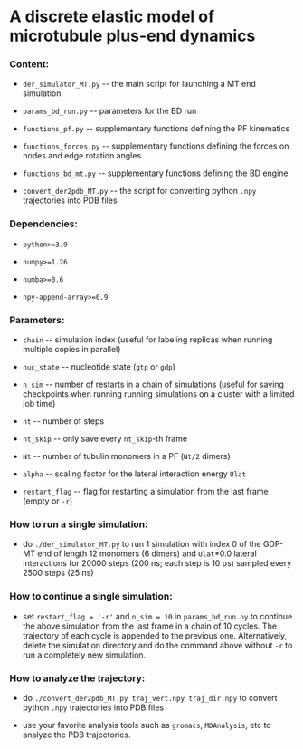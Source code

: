 # A discrete elastic model of microtubule plus-end dynamics

### Content:

* `der_simulator_MT.py` -- the main script for launching a MT end simulation

* `params_bd_run.py` -- parameters for the BD run

* `functions_pf.py` -- supplementary functions defining the PF kinematics

* `functions_forces.py` -- supplementary functions defining the forces on nodes and edge rotation angles

* `functions_bd_mt.py` -- supplementary functions defining the BD engine

* `convert_der2pdb_MT.py` -- the script for converting python `.npy` trajectories into PDB files

### Dependencies:

* `python>=3.9`

* `numpy>=1.26`

* `numba>=0.6`

* `npy-append-array>=0.9`

### Parameters:

* `chain` -- simulation index (useful for labeling replicas when running multiple copies in parallel)

* `nuc_state` -- nucleotide state (`gtp` or `gdp`)

* `n_sim` -- number of restarts in a chain of simulations (useful for saving checkpoints when running
             running simulations on a cluster with a limited job time)

* `nt` -- number of steps

* `nt_skip` -- only save every `nt_skip`-th frame

* `Nt` -- number of tubulin monomers in a PF (`Nt/2` dimers)

* `alpha` -- scaling factor for the lateral interaction energy `Ulat`

* `restart_flag` -- flag for restarting a simulation from the last frame (empty or `-r`)

### How to run a single simulation:

* do `./der_simulator_MT.py` to run 1 simulation with index 0 of the GDP-MT end of length 12 monomers
  (6 dimers) and `Ulat`*0.0 lateral interactions for 20000 steps (200 ns; each step is 10 ps) sampled
  every 2500 steps (25 ns)

### How to continue a single simulation:

* set `restart_flag = '-r'` and `n_sim = 10` in `params_bd_run.py` to continue the above simulation from
  the last frame in a chain of 10 cycles. The trajectory of each cycle is appended to the previous one.
  Alternatively, delete the simulation directory and do the command above without `-r` to run a
  completely new simulation.

### How to analyze the trajectory:

* do `./convert_der2pdb_MT.py traj_vert.npy traj_dir.npy` to convert python `.npy` trajectories into
  PDB files

* use your favorite analysis tools such as `gromacs`, `MDAnalysis`, etc to analyze the PDB trajectories.

